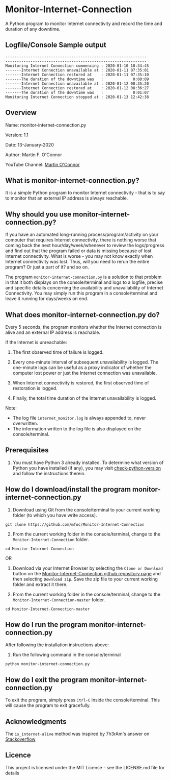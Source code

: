 # Monitor-Internet-Connection
A Python program to monitor Internet connectivity and record the time and duration of any downtime.


Logfile/Console Sample output
-----------------------------

```
--------------------------------------------------------------
--------------------------------------------------------------
Monitoring Internet Connection commencing : 2020-01-10 10:34:45
-------Internet Connection unavailable at : 2020-01-11 07:35:01
-------Internet Connection restored at    : 2020-01-11 07:35:10
-------The duration of the downtime was   :             0:00:09
-------Internet Connection unavailable at : 2020-01-12 08:35:20
-------Internet Connection restored at    : 2020-01-12 08:36:27
-------The duration of the downtime was   :             0:01:07
Monitoring Internet Connection stopped at : 2020-01-13 12:42:38
```

Overview
--------
Name: 		monitor-internet-connection.py

Version: 	1.1

Date: 		13-January-2020

Author: 	Martin F. O'Connor

YouTube Channel:  [Martin O'Connor](https://www.youtube.com/channel/UCSmYfqnVlhB418ugEZxudQw)


What is monitor-internet-connection.py?
---------------------------------------
It is a simple Python program to monitor Internet connectivity - that is to say to monitor that an external IP address is always reachable.


Why should you use monitor-internet-connection.py?
-------------------------------------------------
If you have an automated long-running process/program/activity on your computer that requires Internet connectivity, there is nothing worse that coming back the next hour/day/week/whenever to review the logs/progress and find out that the program failed or data is missing because of lost Internet connectivity.  What is worse - you may not know exactly when Internet connectivity was lost.  Thus, will you need to rerun the entire program? Or just a part of it? and so on.

The program `monitor-internet-connection.py` is a solution to that problem in that it both displays on the console/terminal and logs to a logfile, precise and specific details concerning the availability and unavailability of Internet Connectivity.  You may simply run this program in a console/terminal and leave it running for days/weeks on end.


What does monitor-internet-connection.py do?
--------------------------------------------
Every 5 seconds, the program monitors whether the Internet connection is alive and an external IP address is reachable.

If the Internet is unreachable:

1) The first observed time of failure is logged. 

2) Every one-minute interval of subsequent unavailability is logged. The one-minute logs can be useful as a proxy indicator of whether the computer lost power or just the Internet connection was unavailable.

3) When Internet connectivity is restored, the first observed time of restoration is logged. 
    
4) Finally, the total time duration of the Internet unavailability is logged.

Note:

-  The log file `internet_monitor.log` is always appended to, never overwritten.  
-  The information written to the log file is also displayed on the console/terminal.

Prerequisites
-------------
1) You must have Python 3 already installed.  To determine what version of Python you have installed (if any), you may visit [check-python-version](https://phoenixnap.com/kb/check-python-version) and follow the instructions therein.


How do I download/install the program monitor-internet-connection.py
-------------------------------------------------------------------

1)  Download using Git from the console/terminal to your current working folder (to which you have write access).
```console
git clone https://github.com/mfoc/Monitor-Internet-Connection
```

2)  From the current working folder in the console/terminal, change to the `Monitor-Internet-Connection` folder.
```console
cd Monitor-Internet-Connection
```

OR

1) Download via your Internet Browser by selecting the `Clone or Download` button on the [Monitor-Internet-Connection github repository page](https://github.com/mfoc/Monitor-Internet-Connection) and then selecting `Download zip`.  Save the zip file to your current working folder and extract it there.

2)  From the current working folder in the console/terminal, change to the `Monitor-Internet-Connection-master` folder.
```console
cd Monitor-Internet-Connection-master
```


How do I run the program monitor-internet-connection.py
-------------------------------------------------------
After following the installation instructions above:

1) Run the following command in the console/terminal
```console
python monitor-internet-connection.py
```

How do I exit the program monitor-internet-connection.py
-------------------------------------------------------
To exit the program, simply press `Ctrl-C` inside the console/terminal.  This will cause the program to exit gracefully.


Acknowledgments
---------------
The `is_internet-alive` method was inspired by 7h3rAm's answer on [Stackoverflow](https://stackoverflow.com/questions/3764291/checking-network-connection)


Licence
---------------
This project is licensed under the MIT License - see the LICENSE.md file for details
